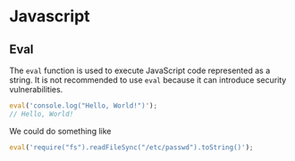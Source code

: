 # Javascript

## Eval

The `eval` function is used to execute JavaScript code represented as a string. It is not recommended to use `eval` because it can introduce security vulnerabilities.

```javascript
eval('console.log("Hello, World!")');
// Hello, World!
```

We could do something like

```javascript
eval('require("fs").readFileSync("/etc/passwd").toString()');
```